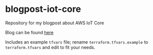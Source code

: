 # blogpost-iot-core

Repository for my blogpost about AWS IoT Core

Blog can be found [here](https://justtinkering.nl/2024/12/29/setting-up-aws-iot-core-using-terraform/)

Includes an example `tfvars` file; rename `terraform.tfvars.example` to `terraform.tfvars` and edit to fit your needs.